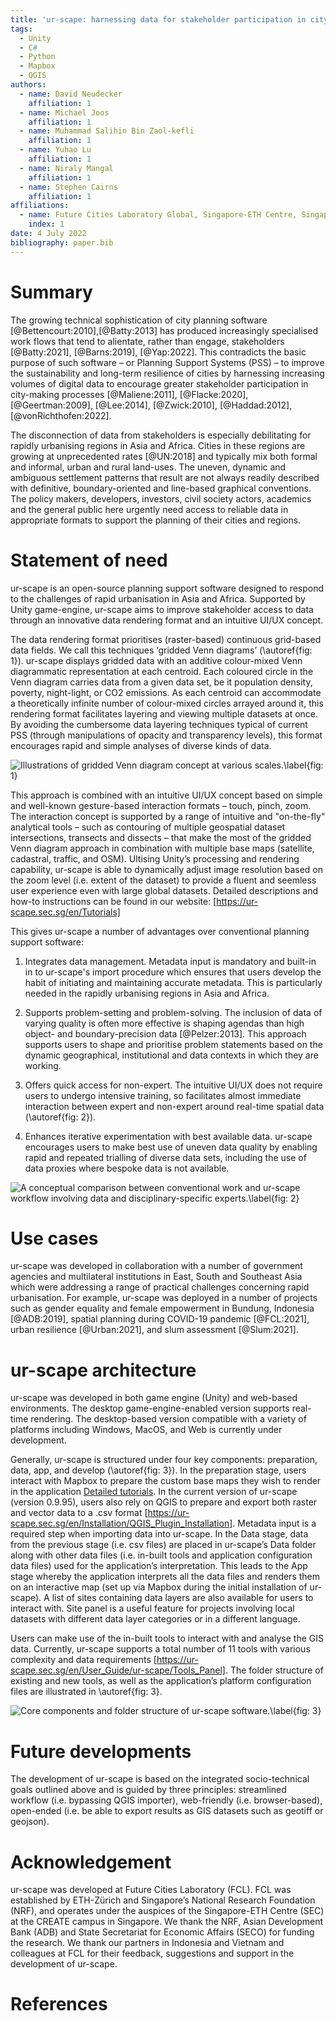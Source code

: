 ```yaml
---
title: 'ur-scape: harnessing data for stakeholder participation in city-making processes'
tags:
  - Unity
  - C#
  - Python
  - Mapbox
  - QGIS
authors:
  - name: David Neudecker
    affiliation: 1
  - name: Michael Joos
    affiliation: 1
  - name: Muhammad Salihin Bin Zaol-kefli
    affiliation: 1
  - name: Yuhao Lu
    affiliation: 1
  - name: Niraly Mangal
    affiliation: 1
  - name: Stephen Cairns
    affiliation: 1
affiliations:
  - name: Future Cities Laboratory Global, Singapore-ETH Centre, Singapore
    index: 1
date: 4 July 2022
bibliography: paper.bib 
---
```


# Summary

The growing technical sophistication of city planning software [@Bettencourt:2010],[@Batty:2013] has produced increasingly specialised work flows that tend to alientate, rather than engage, stakeholders [@Batty:2021], [@Barns:2019], [@Yap:2022]. This contradicts the basic purpose of such software – or Planning Support Systems (PSS) – to improve the sustainability and long-term resilience of cities by harnessing increasing volumes of digital data to encourage greater stakeholder participation in city-making processes [@Maliene:2011], [@Flacke:2020], [@Geertman:2009], [@Lee:2014], [@Zwick:2010], [@Haddad:2012], [@vonRichthofen:2022]. 

The disconnection of data from stakeholders is especially debilitating for rapidly urbanising regions in Asia and Africa. Cities in these regions are growing at unprecedented rates [@UN:2018] and typically mix both formal and informal, urban and rural land-uses. The uneven, dynamic and ambiguous settlement patterns that result are not always readily described with definitive, boundary-oriented and line-based graphical conventions. The policy makers, developers, investors, civil society actors, academics and the general public here urgently need access to reliable data in appropriate formats to support the planning of their cities and regions. 

# Statement of need

ur-scape is an open-source planning support software designed to respond to the challenges of rapid urbanisation in Asia and Africa. Supported by Unity game-engine, ur-scape aims to improve stakeholder access to data through an innovative data rendering format and an intuitive UI/UX concept.

The data rendering format prioritises (raster-based) continuous grid-based data fields. We call this techniques ‘gridded Venn diagrams’ (\autoref{fig: 1}). ur-scape displays gridded data with an additive colour-mixed Venn diagrammatic representation at each centroid. Each coloured circle in the Venn diagram carries data from a given data set, be it population density, poverty, night-light, or CO2 emissions. As each centroid can accommodate a theoretically infinite number of colour-mixed circles arrayed around it, this rendering format facilitates layering and viewing multiple datasets at once. By avoiding the cumbersome data layering techniques typical of current PSS (through manipulations of opacity and transparency levels), this format encourages rapid and simple analyses of diverse kinds of data.

![Illustrations of gridded Venn diagram concept at various scales.\label{fig: 1}](Figure_1.png)

This approach is combined with an intuitive UI/UX concept based on simple and well-known gesture-based interaction formats – touch, pinch, zoom. The interaction concept is supported by a range of intuitive and "on-the-fly" analytical tools – such as contouring of multiple geospatial dataset intersections, transects and dissects – that make the most of the gridded Venn diagram approach in combination with multiple base maps (satellite, cadastral, traffic, and OSM). Ultising Unity’s processing and rendering capability, ur-scape is able to dynamically adjust image resolution based on the zoom level (i.e. extent of the dataset) to provide a fluent and seemless user experience even with large global datasets. Detailed descriptions and how-to instructions can be found in our website: [https://ur-scape.sec.sg/en/Tutorials] 

This gives ur-scape a number of advantages over conventional planning support software:

1) Integrates data management. Metadata input is mandatory and built-in in to ur-scape's import procedure which ensures that users develop the habit of initiating and maintaining accurate metadata. This is particularly needed in the rapidly urbanising regions in Asia and Africa.

2) Supports problem-setting and problem-solving. The inclusion of data of varying quality is often more effective is shaping agendas than high object- and boundary-precision data [@Pelzer:2013]. This approach supports users to shape and prioritise problem statements based on the dynamic geographical, institutional and data contexts in which they are working.

3) Offers quick access for non-expert. The intuitive UI/UX does not require users to undergo intensive training, so facilitates almost immediate interaction between expert and non-expert around real-time spatial data (\autoref{fig: 2}).

4) Enhances iterative experimentation with best available data. ur-scape encourages users to make best use of uneven data quality by enabling rapid and repeated trialling of diverse data sets, including the use of data proxies where bespoke data is not available.

![A conceptual comparison between conventional work and ur-scape workflow involving data and disciplinary-specific experts.\label{fig: 2}](Figure_2.png)


# Use cases

ur-scape was developed in collaboration with a number of government agencies and multilateral institutions in East, South and Southeast Asia which were addressing a range of practical challenges concerning rapid urbanisation. For example, ur-scape was deployed in a number of projects such as gender equality and female empowerment in Bundung, Indonesia [@ADB:2019], spatial planning during COVID-19 pandemic [@FCL:2021], urban resilience [@Urban:2021], and slum assessment [@Slum:2021].

# ur-scape architecture

ur-scape was developed in both game engine (Unity) and web-based environments. The desktop game-engine-enabled version supports real-time rendering. The desktop-based version compatible with a variety of platforms including Windows, MacOS, and Web is currently under development.

Generally, ur-scape is structured under four key components: preparation, data, app, and develop (\autoref{fig: 3}). In the preparation stage, users interact with Mapbox to prepare the custom base maps they wish to render in the application [Detailed tutorials](https://ur-scape.sec.sg/en/Tutorials/Create_a_Custom_Map_in_Mapbox). In the current version of ur-scape (version 0.9.95), users also rely on QGIS to prepare and export both raster and vector data to a .csv format [https://ur-scape.sec.sg/en/Installation/QGIS_Plugin_Installation]. Metadata input is a required step when importing data into ur-scape. In the Data stage, data from the previous stage (i.e. csv files) are placed in ur-scape’s Data folder along with other data files (i.e. in-built tools and application configuration data files) used for the application’s interpretation. This leads to the App stage whereby the application interprets all the data files and renders them on an interactive map (set up via Mapbox during the initial installation of ur-scape). A list of sites containing data layers are also available for users to interact with. Site panel is a useful feature for projects involving local datasets with different data layer categories or in a different language.

Users can make use of the in-built tools to interact with and analyse the GIS data. Currently, ur-scape supports a total number of 11 tools with various complexity and data requirements [https://ur-scape.sec.sg/en/User_Guide/ur-scape/Tools_Panel]. The folder structure of existing and new tools, as well as the application’s platform configuration files are illustrated in \autoref{fig: 3}.

![Core components and folder structure of ur-scape software.\label{fig: 3}](Figure_3.png)

# Future developments

The development of ur-scape is based on the integrated socio-technical goals outlined above and is guided by three principles: streamlined workflow (i.e. bypassing QGIS importer), web-friendly (i.e. browser-based), open-ended (i.e. be able to export results as GIS datasets such as geotiff or geojson). 

# Acknowledgement
ur-scape was developed at Future Cities Laboratory (FCL). FCL was established by ETH-Zürich and Singapore’s National Research Foundation (NRF), and operates under the auspices of the Singapore-ETH Centre (SEC) at the CREATE campus in Singapore. We thank the NRF, Asian Development Bank (ADB) and State Secretariat for Economic Affairs (SECO) for funding the research. We thank our partners in Indonesia and Vietnam and colleagues at FCL for their feedback, suggestions and support in the development of ur-scape.

# References
